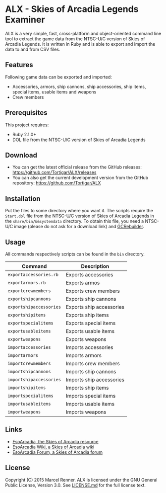 ALX - Skies of Arcadia Legends Examiner
=======================================

ALX is a very simple, fast, cross-platform and object-oriented command line 
tool to extract the game data from the NTSC-U/C version of Skies of Arcadia 
Legends. It is written in Ruby and is able to export and import the data to 
and from CSV files.

Features
--------

Following game data can be exported and imported:
  * Accessories, armors, ship cannons, ship accessories, ship items, special 
    items, usable items and weapons
  * Crew members

Prerequisites
-------------

This project requires:
  * Ruby 2.1.0+
  * DOL file from the NTSC-U/C version of Skies of Arcadia Legends

Download
--------

* You can get the latest official release from the GitHub releases:
  https://github.com/Tortigar/ALX/releases
* You can also get the current development version from the GitHub repository:
  https://github.com/Tortigar/ALX

Installation
------------

Put the files to some directory where you want it. The scripts require the 
`Start.dol` file from the NTSC-U/C version of Skies of Arcadia Legends in the 
`share/bin/&&systemdata` directory. To obtain this file, you need a NTSC-U/C 
image (please do not ask for a download link) and [GCRebuilder](http://www.romhacking.net/utilities/619/).

Usage
-----

All commands respectively scripts can be found in the `bin` directory.

| Command                   | Description              |
| ------------------------- | ------------------------ |
| `exportaccessories.rb`  | Exports accessories      |
| `exportarmors.rb`       | Exports armos            |
| `exportcrewmembers`     | Exports crew members     |
| `exportshipcannons`     | Exports ship cannons     |
| `exportshipaccessories` | Exports ship accessories |
| `exportshipitems`       | Exports ship items       |
| `exportspecialitems`    | Exports special items    |
| `exportusableitems`     | Exports usable items     |
| `exportweapons`         | Exports weapons          |
| `importaccessories`     | Imports accessories      |
| `importarmors`          | Imports armors           |
| `importcrewmembers`     | Imports crew members     |
| `importshipcannons`     | Imports ship cannons     |
| `importshipaccessories` | Imports ship accessories |
| `importshipitems`       | Imports ship items       |
| `importspecialitems`    | Imports special items    |
| `importusableitems`     | Imports usable items     |
| `importweapons`         | Imports weapons          |

Links
-----

* [EsoArcadia, the Skies of Arcadia resource](http://www.esoarcadia.org/)
* [EsoArcadia Wiki, a Skies of Arcadia wiki](http://www.esoarcadia.org/wiki)
* [EsoArcadia Forum, a Skies of Arcadia forum](http://www.esoarcadia.org/forum)

License
-------

Copyright (C) 2015 Marcel Renner. ALX is licensed under the GNU General Public 
License, Version 3.0. See [LICENSE.md](LICENSE.md) for the full license text.
